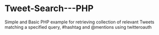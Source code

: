 # Tweet-Search---PHP
Simple and Basic PHP example for retrieving collection of relevant Tweets matching a specified query, #hashtag and @mentions using twitteroauth
